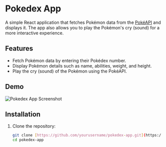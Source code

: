 # Pokedex App

A simple React application that fetches Pokémon data from the [PokéAPI](https://pokeapi.co/) and displays it. The app also allows you to play the Pokémon's cry (sound) for a more interactive experience.

## Features
- Fetch Pokémon data by entering their Pokédex number.
- Display Pokémon details such as name, abilities, weight, and height.
- Play the cry (sound) of the Pokémon using the PokéAPI.

## Demo
![Pokedex App Screenshot](screenshot.png)

## Installation

1. Clone the repository:
   ```bash
   git clone [https://github.com/yourusername/pokedex-app.git](https://github.com/AnisHerdev/Pokedex-React-Api.git)
   cd pokedex-app
